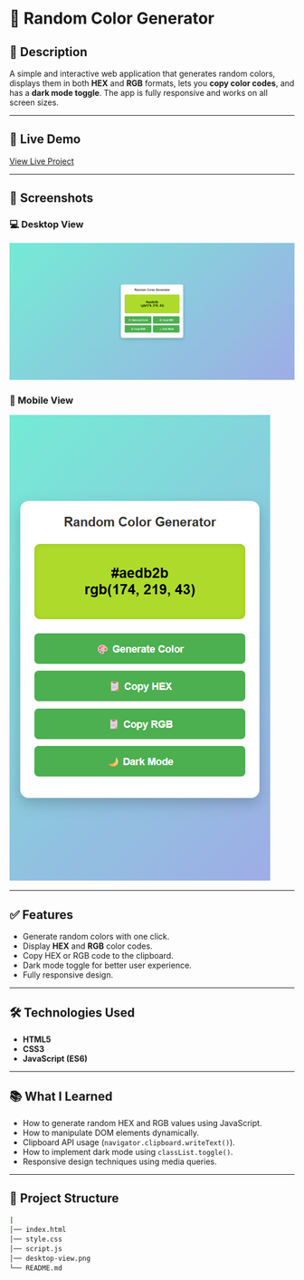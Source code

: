 # 🎨 Random Color Generator

## 📌 Description
A simple and interactive web application that generates random colors, displays them in both **HEX** and **RGB** formats, lets you **copy color codes**, and has a **dark mode toggle**. The app is fully responsive and works on all screen sizes.

---

## 🚀 Live Demo
[View Live Project](https://suru190.github.io/Random-Color-Generator/)

---

## 📸 Screenshots

### 💻 Desktop View
![App Screenshot](desktop-view.png)

### 📱 Mobile View
![Mobile View](./mobile-view.png)

---

## ✅ Features
- Generate random colors with one click.
- Display **HEX** and **RGB** color codes.
- Copy HEX or RGB code to the clipboard.
- Dark mode toggle for better user experience.
- Fully responsive design.

---

## 🛠️ Technologies Used
- **HTML5**
- **CSS3**
- **JavaScript (ES6)**

---

## 📚 What I Learned
- How to generate random HEX and RGB values using JavaScript.
- How to manipulate DOM elements dynamically.
- Clipboard API usage (`navigator.clipboard.writeText()`).
- How to implement dark mode using `classList.toggle()`.
- Responsive design techniques using media queries.

---

## 📂 Project Structure
```bash
|
│── index.html
│── style.css
│── script.js
│── desktop-view.png
└── README.md
